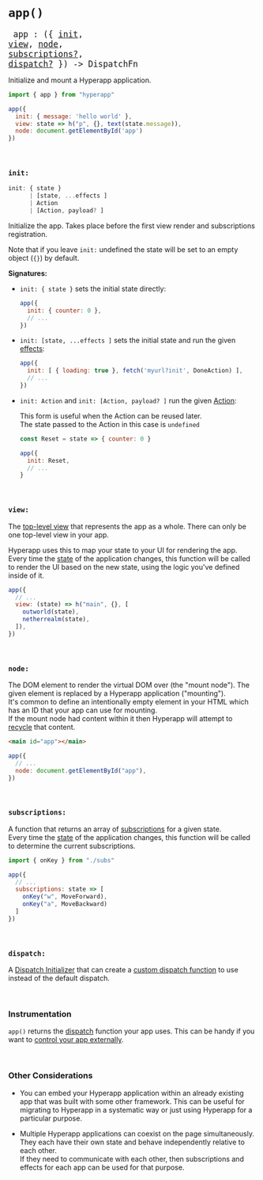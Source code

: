 # `app()`

<big><pre>
app : ({ <a href="#init">init</a>, <a href="#view">view</a>, <a href="#node">node</a>, <a href="#subscriptions">subscriptions?</a>, <a href="#dispatch">dispatch?</a> }) -> DispatchFn
</pre></big>

Initialize and mount a Hyperapp application.

```js
import { app } from "hyperapp"

app({
  init: { message: 'hello world' },
  view: state => h("p", {}, text(state.message)),
  node: document.getElementById('app')
})
```
<br/>

### `init:`

```js
init: { state }
      | [state, ...effects ]
      | Action
      | [Action, payload? ]
```

Initialize the app. Takes place before the first view render and subscriptions registration.  

Note that if you leave `init:` undefined the state will be set to an empty object (`{}`) by default.
<br/>

**Signatures:** 

- `init: { state }` sets the initial state directly:

  ```js
  app({
    init: { counter: 0 },
    // ...
  })
  ```

- `init: [state, ...effects ]` sets the initial state and run the given [effects](../architecture/effects.md):

  ```js
  app({
    init: [ { loading: true }, fetch('myurl?init', DoneAction) ],
    // ...
  })
  ```

- `init: Action` and `init: [Action, payload? ]` run the given [Action](../architecture/action.md):

  This form is useful when the Action can be reused later.  
  The state passed to the Action in this case is `undefined`  

  ```js
  const Reset = state => { counter: 0 }

  app({
    init: Reset,
    // ...
  }
  ```
<br/>

### `view:`

The [top-level view](../architecture/views.md#top-level-view) that represents the app as a whole. There can only be one top-level view in your app.

Hyperapp uses this to map your state to your UI for rendering the app. Every time the [state](../architecture/state.md) of the application changes, this function will be called to render the UI based on the new state, using the logic you've defined inside of it.

```js
app({
  // ...
  view: (state) => h("main", {}, [
    outworld(state),
    netherrealm(state),
  ]),
})
```

<!-- "Outworld" and "Netherrealm" are two of several realms in the "Mortal Kombat" videogame series. -->
<br/>

### `node:`

The DOM element to render the virtual DOM over (the "mount node"). The given element is replaced by a Hyperapp application ("mounting").  
It's common to define an intentionally empty element in your HTML which has an ID that your app can use for mounting.  
If the mount node had content within it then Hyperapp will attempt to [recycle](../architecture/views.md#recycling) that content.

```html
<main id="app"></main>
```

```js
app({
  // ...
  node: document.getElementById("app"),
})
```
<br/>

### `subscriptions:`

A function that returns an array of [subscriptions](../architecture/subscriptions.md) for a given state.  
Every time the [state](../architecture/state.md) of the application changes, this function will be called to determine the current subscriptions.

```js
import { onKey } from "./subs"

app({
  // ...
  subscriptions: state => [
    onKey("w", MoveForward),
    onKey("a", MoveBackward)
  ]
})
```
<br/>

### `dispatch:`

A [Dispatch Initializer](../architecture/dispatch.md#dispatch-initializer) that can create a [custom dispatch function](../architecture/dispatch.md#custom-dispatching) to use instead of the default dispatch.

<br/>

### Instrumentation

`app()` returns the [dispatch](../architecture/dispatch.md) function your app uses. This can be handy if you want to [control your app externally](#usage-within-non-hyperapp-projects).

<br/>

### Other Considerations

- You can embed your Hyperapp application within an already existing app that was built with some other framework. This can be useful for migrating to Hyperapp in a systematic way or just using Hyperapp for a particular purpose.

- Multiple Hyperapp applications can coexist on the page simultaneously. They each have their own state and behave independently relative to each other.  
If they need to communicate with each other, then subscriptions and effects for each app can be used for that purpose.

